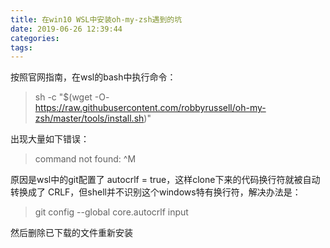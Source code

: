 ```yaml
---
title: 在win10 WSL中安装oh-my-zsh遇到的坑
date: 2019-06-26 12:39:44
categories:
tags:
---
```


按照官网指南，在wsl的bash中执行命令：
> sh -c "$(wget -O- https://raw.githubusercontent.com/robbyrussell/oh-my-zsh/master/tools/install.sh)"

出现大量如下错误：
> command not found: ^M

原因是wsl中的git配置了 autocrlf = true，这样clone下来的代码换行符就被自动转换成了 CRLF，但shell并不识别这个windows特有换行符，解决办法是：
> git config --global core.autocrlf input

然后删除已下载的文件重新安装